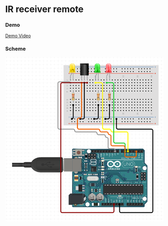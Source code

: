 # IR receiver remote

### Demo
[Demo Video](https://youtu.be/gYk_MWg1R5E)


### Scheme
![schema](scheme.PNG)
